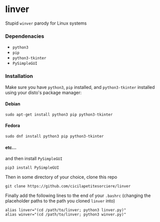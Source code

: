 # linver

Stupid `winver` parody for Linux systems

### Dependenacies
- `python3`
- `pip`
- `python3-tkinter`
- `PySimpleGUI`

### Installation
Make sure you have `python3`, `pip` installed, and `python3-tkinter` installed using your disto's package manager:
#### Debian
```
sudo apt-get install python3 pip python3-tkinter
```
#### Fedora
```
sudo dnf install python3 pip python3-tkinter
```
#### etc...



and then install `PySimpleGUI`
```
pip3 install PySimpleGUI
``` 
Then in some directory of your choice, clone this repo

```
git clone https://github.com/cicilapetitesorciere/linver
```
Finally add the following lines to the end of your `.bashrc` (changing the placeholder paths to the path you cloned `linver` into)
```
alias linver="(cd /path/to/linver; python3 linver.py)"
alias winver="(cd /path/to/linver; python3 winver.py)"
```
